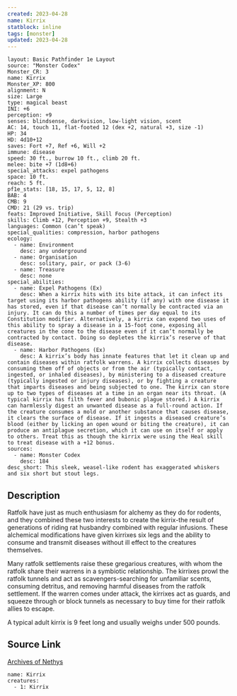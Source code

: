 ```yaml
---
created: 2023-04-28
name: Kirrix
statblock: inline
tags: [monster]
updated: 2023-04-28
---
```

```statblock
layout: Basic Pathfinder 1e Layout
source: "Monster Codex"
Monster_CR: 3
name: Kirrix
Monster_XP: 800
alignment: N
size: Large
type: magical beast
INI: +6
perception: +9
senses: blindsense, darkvision, low-light vision, scent
AC: 14, touch 11, flat-footed 12 (dex +2, natural +3, size -1)
HP: 34
HD: 4d10+12
saves: Fort +7, Ref +6, Will +2
immune: disease
speed: 30 ft., burrow 10 ft., climb 20 ft.
melee: bite +7 (1d8+6)
special_attacks: expel pathogens
space: 10 ft.
reach: 5 ft.
pf1e_stats: [18, 15, 17, 5, 12, 8]
BAB: 4
CMB: 9
CMD: 21 (29 vs. trip)
feats: Improved Initiative, Skill Focus (Perception)
skills: Climb +12, Perception +9, Stealth +3
languages: Common (can’t speak)
special_qualities: compression, harbor pathogens
ecology:
  - name: Environment
    desc: any underground
  - name: Organisation
    desc: solitary, pair, or pack (3-6)
  - name: Treasure
    desc: none
special_abilities:
  - name: Expel Pathogens (Ex)
    desc: When a kirrix hits with its bite attack, it can infect its target using its harbor pathogens ability (if any) with one disease it has stored, even if that disease can’t normally be contracted via an injury. It can do this a number of times per day equal to its Constitution modifier. Alternatively, a kirrix can expend two uses of this ability to spray a disease in a 15-foot cone, exposing all creatures in the cone to the disease even if it can’t normally be contracted by contact. Doing so depletes the kirrix’s reserve of that disease.
  - name: Harbor Pathogens (Ex)
    desc: A kirrix’s body has innate features that let it clean up and contain diseases within ratfolk warrens. A kirrix collects diseases by consuming them off of objects or from the air (typically contact, ingested, or inhaled diseases), by ministering to a diseased creature (typically ingested or injury diseases), or by fighting a creature that imparts diseases and being subjected to one. The kirrix can store up to two types of diseases at a time in an organ near its throat. (A typical kirrix has filth fever and bubonic plague stored.) A kirrix can harmlessly digest an unwanted disease as a full-round action. If the creature consumes a mold or another substance that causes disease, it clears the surface of disease. If it ingests a diseased creature’s blood (either by licking an open wound or biting the creature), it can produce an antiplague secretion, which it can use on itself or apply to others. Treat this as though the kirrix were using the Heal skill to treat disease with a +12 bonus.
sources:
  - name: Monster Codex
    desc: 184
desc_short: This sleek, weasel-like rodent has exaggerated whiskers and six short but stout legs.
```
## Description
Ratfolk have just as much enthusiasm for alchemy as they do for rodents, and they combined these two interests to create the kirrix-the result of generations of riding rat husbandry combined with regular infusions. These alchemical modifications have given kirrixes six legs and the ability to consume and transmit diseases without ill effect to the creatures themselves.

Many ratfolk settlements raise these gregarious creatures, with whom the ratfolk share their warrens in a symbiotic relationship. The kirrixes prowl the ratfolk tunnels and act as scavengers-searching for unfamiliar scents, consuming detritus, and removing harmful diseases from the ratfolk settlement. If the warren comes under attack, the kirrixes act as guards, and squeeze through or block tunnels as necessary to buy time for their ratfolk allies to escape.

A typical adult kirrix is 9 feet long and usually weighs under 500 pounds.
## Source Link
[Archives of Nethys](https://aonprd.com/MonsterDisplay.aspx?ItemName=Kirrix)
```encounter-table
name: Kirrix
creatures:
  - 1: Kirrix
```
